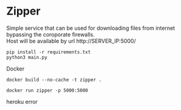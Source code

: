 # Zipper

Simple service that can be used for downloading files from internet bypassing  the coroporate firewalls.  
Host will be available by url http://SERVER_IP:5000/

```
pip install -r requirements.txt
python3 main.py
```

Docker
```
docker build --no-cache -t zipper .

docker run zipper -p 5000:5000
```
heroku error